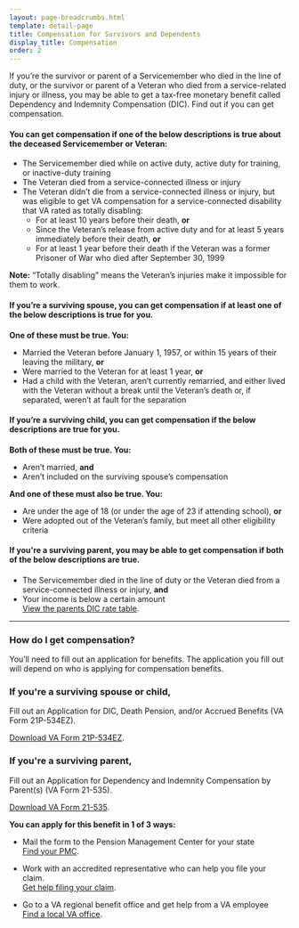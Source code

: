 ```yaml
---
layout: page-breadcrumbs.html
template: detail-page
title: Compensation for Survivors and Dependents
display_title: Compensation
order: 2
---
```


<div class="va-introtext">

If you’re the survivor or parent of a Servicemember who died in the line of duty, or the survivor or parent of a Veteran who died from a service-related injury or illness, you may be able to get a tax-free monetary benefit called Dependency and Indemnity Compensation (DIC). Find out if you can get compensation. 

</div>

<div class="feature" markdown="0">
  
#### You can get compensation if one of the below descriptions is true about the deceased Servicemember or Veteran:

</div>

- The Servicemember died while on active duty, active duty for training, or inactive-duty training
- The Veteran died from a service-connected illness or injury
- The Veteran didn’t die from a service-connected illness or injury, but was eligible to get VA compensation for a service-connected disability that VA rated as totally disabling: 
  - For at least 10 years before their death, **or**
  - Since the Veteran’s release from active duty and for at least 5 years immediately before their death, **or**
  - For at least 1 year before their death if the Veteran was a former Prisoner of War who died after September 30, 1999

**Note:** “Totally disabling” means the Veteran’s injuries make it impossible for them to work.


<div class="feature" markdown="0">

<h4>If you’re a surviving spouse, you can get compensation if at least one of the below descriptions is true for you. <h4>

</div>

**One of these must be true. You:**
- Married the Veteran before January 1, 1957, or within 15 years of their leaving the military, **or**
- Were married to the Veteran for at least 1 year, **or**
- Had a child with the Veteran, aren’t currently remarried, and either lived with the Veteran without a break until the Veteran’s death or, if separated, weren’t at fault for the separation

<div class="feature" markdown="0">

<h4>If you’re a surviving child, you can get compensation if the below descriptions are true for you. <h4>

</div>

**Both of these must be true. You:**
- Aren’t married, **and**
- Aren’t included on the surviving spouse’s compensation

**And one of these must also be true. You:**
- Are under the age of 18 (or under the age of 23 if attending school), **or**
- Were adopted out of the Veteran’s family, but meet all other eligibility criteria

<div class="feature" markdown="0">

<h4>If you're a surviving parent, you may be able to get compensation if both of the below descriptions are true. <h4>


</div>

- The Servicemember died in the line of duty or the Veteran died from a service-connected illness or injury, **and**
- Your income is below a certain amount <br>
[View the parents DIC rate table]( https://benefits.va.gov/Pension/current_rates_Parents_DIC_pen.asp). 

-----

### How do I get compensation? 

You’ll need to fill out an application for benefits. The application you fill out will depend on who is applying for compensation benefits.    

### If you're a surviving spouse or child, 

Fill out an Application for DIC, Death Pension, and/or Accrued Benefits (VA Form 21P-534EZ). <br>

[Download VA Form 21P-534EZ](https://www.vba.va.gov/pubs/forms/VBA-21P-534EZ-ARE.pdf).


### If you're a surviving parent, 

Fill out an Application for Dependency and Indemnity Compensation by Parent(s) (VA Form 21-535). <br>

[Download VA Form 21-535](https://www.vba.va.gov/pubs/forms/VBA-21-535-ARE.pdf).

**You can apply for this benefit in 1 of 3 ways:**

- Mail the form to the Pension Management Center for your state <br>
[Find your PMC](/pension/pension-management-center/).

- Work with an accredited representative who can help you file your claim. <br>
[Get help filing your claim](/disability-benefits/apply/help/index.html).

- Go to a VA regional benefit office and get help from a VA employee <br>
[Find a local VA office](/facilities/).





